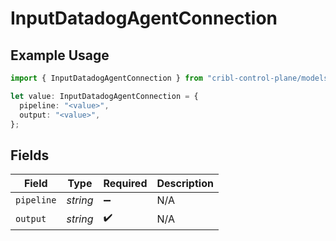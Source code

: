 # InputDatadogAgentConnection

## Example Usage

```typescript
import { InputDatadogAgentConnection } from "cribl-control-plane/models";

let value: InputDatadogAgentConnection = {
  pipeline: "<value>",
  output: "<value>",
};
```

## Fields

| Field              | Type               | Required           | Description        |
| ------------------ | ------------------ | ------------------ | ------------------ |
| `pipeline`         | *string*           | :heavy_minus_sign: | N/A                |
| `output`           | *string*           | :heavy_check_mark: | N/A                |